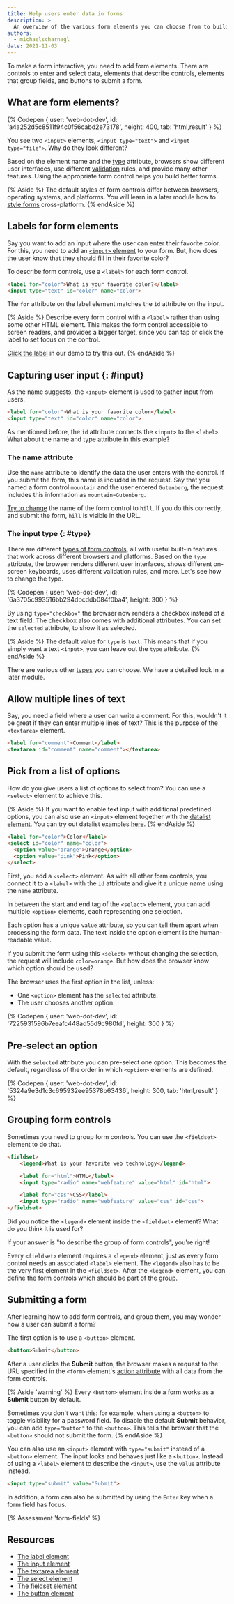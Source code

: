 ```yaml
---
title: Help users enter data in forms
description: >
  An overview of the various form elements you can choose from to build your form.
authors:
  - michaelscharnagl
date: 2021-11-03
---
```


To make a form interactive, you need to add form elements.
There are controls to enter and select data, elements that describe controls,
elements that group fields, and buttons to submit a form.

## What are form elements?

{% Codepen {
  user: 'web-dot-dev',
  id: 'a4a252d5c8511f94c0f56cabd2e73178',
  height: 400,
  tab: 'html,result'
} %}

You see two `<input>` elements, `<input type="text">` and `<input type="file">`. Why do they look different?

Based on the element name and the [type](/learn/forms/form-fields#type) attribute,
browsers show different user interfaces, use different
[validation](/learn/forms/validation) rules,
and provide many other features.
Using the appropriate form control helps you build better forms.

{% Aside %}
The default styles of form controls differ between browsers,
operating systems, and platforms.
You will learn in a later module how to [style forms](/learn/forms/styling) cross-platform.
{% endAside %}

## Labels for form elements

Say you want to add an input where the user can enter their favorite color.
For this, you need to add an [`<input>` element](/learn/forms/form-fields/#input) to your form.
But, how does the user know that they should fill in their favorite color?

To describe form controls, use a `<label>` for each form control.

```html
<label for="color">What is your favorite color?</label>
<input type="text" id="color" name="color">
```

The `for` attribute on the label element matches the `id` attribute on the input.

{% Aside %}
Describe every form control with a `<label>` rather than using some other HTML element.
This makes the form control accessible to screen readers, and provides a bigger target, since you 
can tap or click the label to set focus on the control.

[Click the label](https://codepen.io/web-dot-dev/pen/3ce69644635734a084f45350993f4170) in our demo 
to try this out.
{% endAside %}

## Capturing user input {: #input}

As the name suggests, the `<input>` element is used to gather input from users.

```html
<label for="color">What is your favorite color</label>
<input type="text" id="color" name="color">
```

As mentioned before, the `id` attribute connects the `<input>` to the `<label>`.
What about the name and type attribute in this example?

### The name attribute

Use the `name` attribute to identify the data the user enters with the control.
If you submit the form, this name is included in the request.
Say that you named a form control `mountain` and the user entered `Gutenberg`,
the request includes this information as `mountain=Gutenberg`.

[Try to change](https://codepen.io/web-dot-dev/pen/a9ec1be360c53c5284da27a92fbd7248)
the name of the form control to `hill`.
If you do this correctly, and submit the form, `hill` is visible in the URL.

### The input type {: #type}

There are different
[types of form controls](https://developer.mozilla.org/docs/Web/HTML/Element/input#input_types), all 
with useful built-in features that work across different browsers and platforms. Based on the `type` 
attribute, the browser renders different user interfaces, shows different on-screen keyboards, uses 
different validation rules, and more. Let's see how to change the type.

{% Codepen {
  user: 'web-dot-dev',
  id: '6a3705c993516bb294dbcddb084f0ba4',
  height: 300
} %}

By using `type="checkbox"` the browser now renders a checkbox instead of a text field.
The checkbox also comes with additional attributes.
You can set the `selected` attribute, to show it as selected.

{% Aside %}
The default value for `type` is `text`. This means that if you simply want a text `<input>`, you can 
leave out the `type` attribute.
{% endAside %}

There are various other [types](/learn/forms/fields) you can choose.
We have a detailed look in a later module.

## Allow multiple lines of text

Say, you need a field where a user can write a comment.
For this, wouldn't it be great if they can enter multiple lines of text?
This is the purpose of the `<textarea>` element.

```html
<label for="comment">Comment</label>
<textarea id="comment" name="comment"></textarea>
```

## Pick from a list of options

How do you give users a list of options to select from?
You can use a `<select>` element to achieve this.

{% Aside %}
If you want to enable text input with additional predefined options,
you can also use an `<input>` element together with the 
[datalist element](https://developer.mozilla.org/docs/Web/HTML/Element/datalist).
You can try out datalist examples [here](https://simpl.info/datalist/).
{% endAside %}

```html
<label for="color">Color</label>
<select id="color" name="color">
  <option value="orange">Orange</option>
  <option value="pink">Pink</option>
</select>
```

First, you add a `<select>` element.
As with all other form controls, you connect it to a `<label>` with the `id` attribute
and give it a unique name using the `name` attribute.

In between the start and end tag of the `<select>` element,
you can add multiple `<option>` elements, each representing one selection.

Each option has a unique `value` attribute, so you can tell them apart when processing the form data.
The text inside the option element is the human-readable value.

If you submit the form using this `<select>` without changing the selection,
the request will include `color=orange`. But how does the browser know which option should be used?

The browser uses the first option in the list, unless:
- One `<option>` element has the `selected` attribute.
- The user chooses another option.

{% Codepen {
  user: 'web-dot-dev',
  id: '7225931596b7eeafc448ad55d9c980fd',
  height: 300
} %}

## Pre-select an option

With the `selected` attribute you can pre-select one option.
This becomes the default, regardless of the order in which `<option>` elements are defined.

{% Codepen {
  user: 'web-dot-dev',
  id: '5324a9e3d1c3c695932ee95378b63436',
  height: 300,
  tab: 'html,result'
} %}

## Grouping form controls

Sometimes you need to group form controls. You can use the `<fieldset>` element to do that.

```html
<fieldset>
    <legend>What is your favorite web technology</legend>

    <label for="html">HTML</label>
    <input type="radio" name="webfeature" value="html" id="html">

    <label for="css">CSS</label>
    <input type="radio" name="webfeature" value="css" id="css">
</fieldset>
```
Did you notice the `<legend>` element inside the `<fieldset>` element? What do you think it is used for?

If your answer is "to describe the group of form controls", you're right!

Every `<fieldset>` element requires a `<legend>` element,
just as every form control needs an associated `<label>` element.
The `<legend>` also has to be the very first element in the `<fieldset>`.
After the `<legend>` element, you can define the form controls which should be part of the group.

## Submitting a form

After learning how to add form controls, and group them, you may wonder how a user can submit a form?

The first option is to use a `<button>` element.

```html
<button>Submit</button>
```

After a user clicks the **Submit** button,
the browser makes a request to the URL specified in the `<form>` element's
[action attribute](/learn/forms/form-element#where-is-the-data-processed)
with all data from the form controls.

{% Aside 'warning' %}
Every `<button>` element inside a form works as a **Submit** button by default.

Sometimes you don't want this: for example,
when using a `<button>` to toggle visibility for a password field.
To disable the default **Submit** behavior, you can add `type="button"` to the `<button>`.
This tells the browser that the `<button>` should not submit the form.
{% endAside %}

You can also use an `<input>` element with `type="submit"` instead of a `<button>` element.
The input looks and behaves just like a `<button>`. Instead of using a `<label>` element to describe 
the `<input>`, use the `value` attribute instead.

```html
<input type="submit" value="Submit">
```

In addition, a form can also be submitted by using the `Enter` key when a form field has focus. 

{% Assessment 'form-fields' %}

## Resources

- [The label element](https://developer.mozilla.org/docs/Web/HTML/Element/label)
- [The input element](https://developer.mozilla.org/docs/Web/HTML/Element/input)
- [The textarea element](https://developer.mozilla.org/docs/Web/HTML/Element/textarea)
- [The select element](https://developer.mozilla.org/docs/Web/HTML/Element/select)
- [The fieldset element](https://developer.mozilla.org/docs/Web/HTML/Element/fieldset)
- [The button element](https://developer.mozilla.org/docs/Web/HTML/Element/button)
